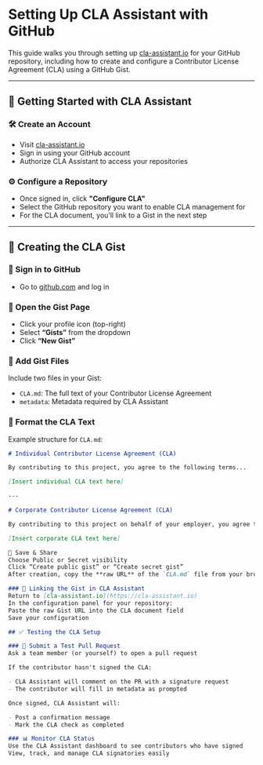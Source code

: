 # Setting Up CLA Assistant with GitHub

This guide walks you through setting up [cla-assistant.io](https://cla-assistant.io) for your GitHub repository, including how to create and configure a Contributor License Agreement (CLA) using a GitHub Gist.

---

## 🚀 Getting Started with CLA Assistant

### 🛠 Create an Account
- Visit [cla-assistant.io](https://cla-assistant.io)
- Sign in using your GitHub account
- Authorize CLA Assistant to access your repositories

### ⚙️ Configure a Repository
- Once signed in, click **"Configure CLA"**
- Select the GitHub repository you want to enable CLA management for
- For the CLA document, you’ll link to a Gist in the next step

---

## 📄 Creating the CLA Gist

### 🔐 Sign in to GitHub
- Go to [github.com](https://github.com) and log in

### 📂 Open the Gist Page
- Click your profile icon (top-right)
- Select **“Gists”** from the dropdown
- Click **“New Gist”**

### 📝 Add Gist Files
Include two files in your Gist:
- `CLA.md`: The full text of your Contributor License Agreement
- `metadata`: Metadata required by CLA Assistant

### 📃 Format the CLA Text

Example structure for `CLA.md`:

```md
# Individual Contributor License Agreement (CLA)

By contributing to this project, you agree to the following terms...

[Insert individual CLA text here]

---

# Corporate Contributor License Agreement (CLA)

By contributing to this project on behalf of your employer, you agree to the following terms...

[Insert corporate CLA text here]

💾 Save & Share
Choose Public or Secret visibility
Click “Create public gist” or “Create secret gist”
After creation, copy the **raw URL** of the `CLA.md` file from your browser’s address bar

### 🔗 Linking the Gist in CLA Assistant
Return to [cla-assistant.io](https://cla-assistant.io)
In the configuration panel for your repository:
Paste the raw Gist URL into the CLA document field
Save your configuration

## ✅ Testing the CLA Setup

### 🔄 Submit a Test Pull Request
Ask a team member (or yourself) to open a pull request

If the contributor hasn't signed the CLA:

- CLA Assistant will comment on the PR with a signature request
- The contributor will fill in metadata as prompted

Once signed, CLA Assistant will:

- Post a confirmation message
- Mark the CLA check as completed

### 📊 Monitor CLA Status
Use the CLA Assistant dashboard to see contributors who have signed
View, track, and manage CLA signatories easily

